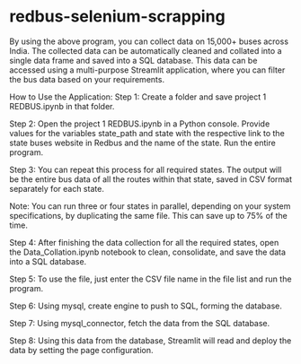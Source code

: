 # redbus-selenium-scrapping
By using the above program, you can collect data on 15,000+ buses across India. The collected data can be automatically cleaned and collated into a single data frame and saved into a SQL database. This data can be accessed using a multi-purpose Streamlit application, where you can filter the bus data based on your requirements.

How to Use the Application: Step 1: Create a folder and save project 1 REDBUS.ipynb in that folder.

Step 2: Open the project 1 REDBUS.ipynb in a Python console. Provide values for the variables state_path and state with the respective link to the state buses website in Redbus and the name of the state. Run the entire program.

Step 3: You can repeat this process for all required states. The output will be the entire bus data of all the routes within that state, saved in CSV format separately for each state.

Note: You can run three or four states in parallel, depending on your system specifications, by duplicating the same file. This can save up to 75% of the time.

Step 4: After finishing the data collection for all the required states, open the Data_Collation.ipynb notebook to clean, consolidate, and save the data into a SQL database.

Step 5: To use the file, just enter the CSV file name in the file list and run the program.

Step 6: Using mysql, create engine to push to SQL, forming the database.

Step 7: Using mysql_connector, fetch the data from the SQL database.

Step 8: Using this data from the database, Streamlit will read and deploy the data by setting the page configuration.
